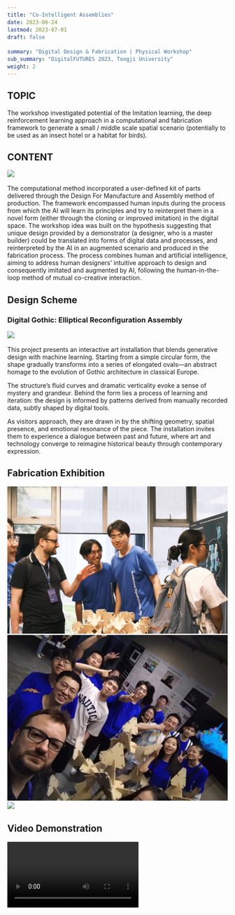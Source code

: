```yaml
---
title: "Co-Intelligent Assemblies"
date: 2023-06-24
lastmod: 2023-07-01
draft: false

summary: "Digital Design & Fabrication | Physical Workshop"
sub_summary: "DigitalFUTURES 2023, Tongji University"
weight: 2
---
```



## TOPIC

The workshop investigated potential of the Imitation learning, the deep reinforcement learning approach in a computational and fabrication framework to generate a small / middle scale spatial scenario (potentially to be used as an insect hotel or a habitat for birds).


## CONTENT


<img src="/images/project/1/2.jpg" style="max-width:100%"> </img>

The computational method incorporated a user-defined kit of parts delivered through the Design For Manufacture and Assembly method of production. The framework encompassed human inputs during the process from which the AI will learn its principles and try to reinterpret them in a novel form (either through the cloning or improved imitation) in the digital space. The workshop idea was built on the hypothesis suggesting that unique design provided by a demonstrator (a designer, who is a master builder) could be translated into forms of digital data and processes, and reinterpreted by the AI in an augmented scenario and produced in the fabrication process. The process combines human and artificial intelligence, aiming to address human designers’ intuitive approach to design and consequently imitated and augmented by AI, following the human-in-the-loop method of mutual co-creative interaction.

## Design Scheme


### Digital Gothic: Elliptical Reconfiguration Assembly

<img src="/images/project/1/3.jpg" style="max-width:100%"> </img>


This project presents an interactive art installation that blends generative design with machine learning. Starting from a simple circular form, the shape gradually transforms into a series of elongated ovals—an abstract homage to the evolution of Gothic architecture in classical Europe.


The structure’s fluid curves and dramatic verticality evoke a sense of mystery and grandeur. Behind the form lies a process of learning and iteration: the design is informed by patterns derived from manually recorded data, subtly shaped by digital tools.

As visitors approach, they are drawn in by the shifting geometry, spatial presence, and emotional resonance of the piece. The installation invites them to experience a dialogue between past and future, where art and technology converge to reimagine historical beauty through contemporary expression.


## Fabrication Exhibition

<img src="/images/project/1/4.jpg" style="max-width:100%"> </img>
<img src="/images/project/1/5.jpg" style="max-width:100%"> </img>
<img src="/images/project/1/6.jpg" style="max-width:100%"> </img>

##  Video Demonstration


<video src="/images/project/1/1.mp4"  controls style="max-width:100%">